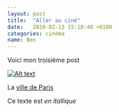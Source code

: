 ```yaml
---
layout: post
title:  "Aller au ciné"
date:   2020-02-13 15:10:48 +0100
categories: cinéma
name: Ben
---
```

Voici mon troisième post

[![Alt text]({{site.url}}/assets/Salle-cinéma-vide-1160x250.jpg)](https://www.youtube.com/watch?v=1lhWYNFgtZk)

La [ville de Paris](https://fr.wikipedia.org/wiki/Paris "Page wiki de Paris")

Ce texte est *en itallique*